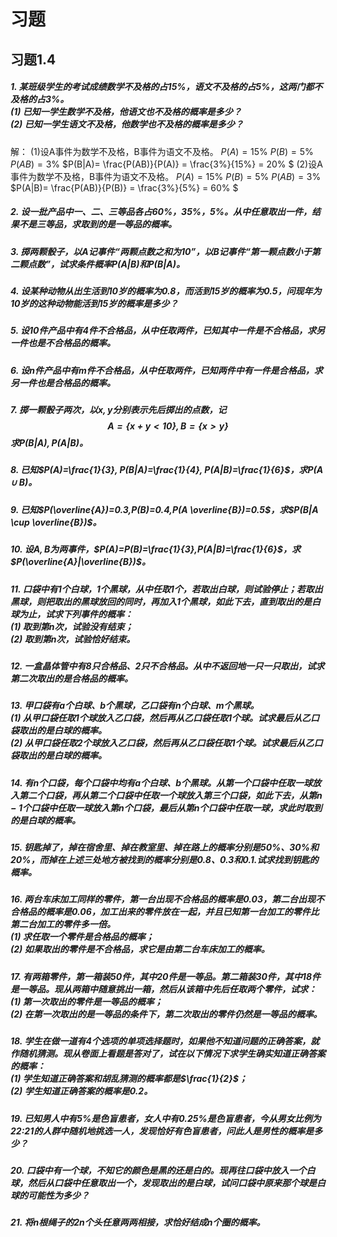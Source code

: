 # 习题

## 习题1.4

##### 1. 某班级学生的考试成绩数学不及格的占15%，语文不及格的占5%，这两门都不及格的占3%。<br>(1) 已知一学生数学不及格，他语文也不及格的概率是多少？<br>(2) 已知一学生语文不及格，他数学也不及格的概率是多少？
解：
(1)设A事件为数学不及格，B事件为语文不及格。
$P(A)=15\%$
$P(B)=5\%$
$P(AB)=3\%$
$P(B|A)= \frac{P(AB)}{P(A)} = \frac{3\%}{15\%} = 20\% $
(2)设A事件为数学不及格，B事件为语文不及格。
$P(A)=15\%$
$P(B)=5\%$
$P(AB)=3\%$
$P(A|B)= \frac{P(AB)}{P(B)} = \frac{3\%}{5\%} = 60\% $

##### 2. 设一批产品中一、二、三等品各占60%，35%，5%。从中任意取出一件，结果不是三等品，求取到的是一等品的概率。

##### 3. 掷两颗骰子，以A记事件“两颗点数之和为10”，以B记事件“第一颗点数小于第二颗点数”，试求条件概率$P(A|B)$和$P(B|A)$。

##### 4. 设某种动物从出生活到10岁的概率为0.8，而活到15岁的概率为0.5，问现年为10岁的这种动物能活到15岁的概率是多少？

##### 5. 设10件产品中有4件不合格品，从中任取两件，已知其中一件是不合格品，求另一件也是不合格品的概率。

##### 6. 设$n$件产品中有$m$件不合格品，从中任取两件，已知两件中有一件是合格品，求另一件也是合格品的概率。

##### 7. 掷一颗骰子两次，以$x, y$分别表示先后掷出的点数，记$$ A=\{x+y<10\}, B=\{x>y\} $$求$P(B|A),P(A|B)$。

##### 8. 已知$P(A)=\frac{1}{3}, P(B|A)=\frac{1}{4}, P(A|B)=\frac{1}{6}$，求$P(A \cup B)$。

##### 9. 已知$P(\overline{A})=0.3,P(B)=0.4,P(A \overline{B})=0.5$，求$P(B|A \cup \overline{B})$。

##### 10. 设$A,B$为两事件，$P(A)=P(B)=\frac{1}{3},P(A|B)=\frac{1}{6}$，求$P(\overline{A}|\overline{B})$。

##### 11. 口袋中有1个白球，1个黑球，从中任取1个，若取出白球，则试验停止；若取出黑球，则把取出的黑球放回的同时，再加入1个黑球，如此下去，直到取出的是白球为止，试求下列事件的概率：<BR>(1) 取到第$n$次，试验没有结束；<br>(2) 取到第$n$次，试验恰好结束。

##### 12. 一盒晶体管中有8只合格品、2只不合格品。从中不返回地一只一只取出，试求第二次取出的是合格品的概率。

##### 13. 甲口袋有$a$个白球、$b$个黑球，乙口袋有$n$个白球、$m$个黑球。<br>(1) 从甲口袋任取1个球放入乙口袋，然后再从乙口袋任取1个球。试求最后从乙口袋取出的是白球的概率。<br>(2) 从甲口袋任取2个球放入乙口袋，然后再从乙口袋任取1个球。试求最后从乙口袋取出的是白球的概率。

##### 14. 有$n$个口袋，每个口袋中均有$a$个白球、$b$个黑球。从第一个口袋中任取一球放入第二个口袋，再从第二个口袋中任取一个球放入第三个口袋，如此下去，从第$n-1$个口袋中任取一球放入第$n$个口袋，最后从第$n$个口袋中任取一球，求此时取到的是白球的概率。

##### 15. 钥匙掉了，掉在宿舍里、掉在教室里、掉在路上的概率分别是50%、30%和20%，而掉在上述三处地方被找到的概率分别是0.8、0.3和0.1.试求找到钥匙的概率。

##### 16. 两台车床加工同样的零件，第一台出现不合格品的概率是0.03，第二台出现不合格品的概率是0.06，加工出来的零件放在一起，并且已知第一台加工的零件比第二台加工的零件多一倍。<BR>(1) 求任取一个零件是合格品的概率；<BR>(2) 如果取出的零件是不合格品，求它是由第二台车床加工的概率。

##### 17. 有两箱零件，第一箱装50件，其中20件是一等品。第二箱装30件，其中18件是一等品。现从两箱中随意挑出一箱，然后从该箱中先后任取两个零件，试求：<BR>(1) 第一次取出的零件是一等品的概率；<BR>(2) 在第一次取出的是一等品的条件下，第二次取出的零件仍然是一等品的概率。

##### 18. 学生在做一道有4个选项的单项选择题时，如果他不知道问题的正确答案，就作随机猜测。现从卷面上看题是答对了，试在以下情况下求学生确实知道正确答案的概率：<BR>(1) 学生知道正确答案和胡乱猜测的概率都是$\frac{1}{2}$；<BR>(2) 学生知道正确答案的概率是0.2。

##### 19. 已知男人中有5%是色盲患者，女人中有0.25%是色盲患者，今从男女比例为22:21的人群中随机地挑选一人，发现恰好有色盲患者，问此人是男性的概率是多少？

##### 20. 口袋中有一个球，不知它的颜色是黑的还是白的。现再往口袋中放入一个白球，然后从口袋中任意取出一个，发现取出的是白球，试问口袋中原来那个球是白球的可能性为多少？

##### 21. 将$n$根绳子的$2n$个头任意两两相接，求恰好结成$n$个圈的概率。

